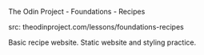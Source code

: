 The Odin Project - Foundations - Recipes

src: theodinproject.com/lessons/foundations-recipes

Basic recipe website. Static website and styling practice.
